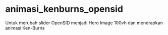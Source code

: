 # animasi_kenburns_opensid
Untuk merubah slider OpenSID menjadi Hero Image 100vh dan menerapkan animasi Ken-Burns 
